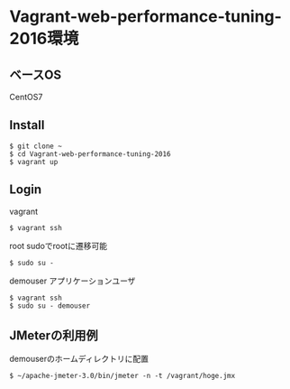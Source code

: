 # Vagrant-web-performance-tuning-2016環境

## ベースOS
CentOS7

## Install
```
$ git clone ~
$ cd Vagrant-web-performance-tuning-2016
$ vagrant up 
```

## Login
vagrant

```
$ vagrant ssh
```

root sudoでrootに遷移可能

```
$ sudo su -
```

demouser アプリケーションユーザ
```
$ vagrant ssh
$ sudo su - demouser
```

## JMeterの利用例
demouserのホームディレクトリに配置
```
$ ~/apache-jmeter-3.0/bin/jmeter -n -t /vagrant/hoge.jmx
```

